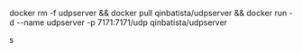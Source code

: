 docker rm -f udpserver && docker pull qinbatista/udpserver && docker run -d --name udpserver -p 7171:7171/udp qinbatista/udpserver

s